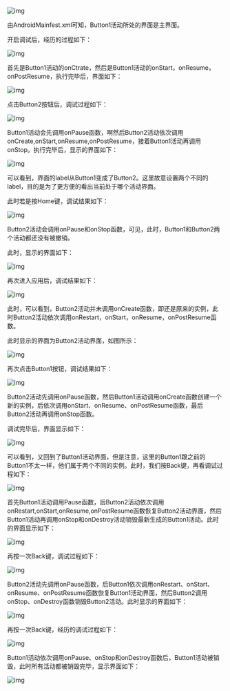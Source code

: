 ![img](D:\2018118115_Android\img\wps1.jpg)

由AndroidMainfest.xml可知，Button1活动所处的界面是主界面。

开启调试后，经历的过程如下：

![img](D:\2018118115_Android\img\wps2.jpg) 

首先是Button1活动的onCtrate，然后是Button1活动的onStart，onResume，onPostResume，执行完毕后，界面如下：

![img](D:\2018118115_Android\img\wps3.jpg) 

点击Button2按钮后，调试过程如下：

![img](D:\2018118115_Android\img\wps4.jpg) 

Button1活动会先调用onPause函数，啊然后Button2活动依次调用onCreate,onStart,onResume,onPostResume，接着Button1活动再调用onStop。执行完毕后，显示的界面如下：

![img](D:\2018118115_Android\img\wps5.jpg) 

可以看到，界面的label从Button1变成了Button2。这里故意设置两个不同的label，目的是为了更方便的看出当前处于哪个活动界面。

此时若是按Home键，调试结果如下：

![img](D:\2018118115_Android\img\wps6.jpg) 

Button2活动会调用onPause和onStop函数，可见，此时，Button1和Button2两个活动都还没有被撤销。

此时，显示的界面如下：

![img](D:\2018118115_Android\img\wps7.jpg) 

再次进入应用后，调试结果如下：

![img](D:\2018118115_Android\img\wps8.jpg) 

此时，可以看到，Button2活动并未调用onCreate函数，即还是原来的实例，此时Button2活动依次调用onRestart，onStart，onResume，onPostResume函数。

此时显示的界面为Button2活动界面，如图所示：

![img](D:\2018118115_Android\img\wps9.jpg) 

再次点击Button1按钮，调试结果如下：

![img](D:\2018118115_Android\img\wps10.jpg) 

Button2活动先调用onPause函数，然后Button1活动调用onCreate函数创建一个新的实例，后依次调用onStart、onResume、onPostResume函数，最后Button2活动再调用onStop函数。

调试完毕后，界面显示如下：

![img](D:\2018118115_Android\img\wps11.jpg) 

可以看到，又回到了Button1活动界面，但是注意，这里的Button1跟之前的Button1不太一样，他们属于两个不同的实例。此时，我们按Back键，再看调试过程如下：

![img](D:\2018118115_Android\img\wps12.jpg) 

首先Button1活动调用Pause函数，后Button2活动依次调用onRestart,onStart,onResume,onPostResume函数恢复Button2活动界面，然后Button1活动再调用onStop和onDestroy活动销毁最新生成的Button1活动。此时的界面显示如下：

![img](D:\2018118115_Android\img\wps13.jpg) 

再按一次Back键，调试过程如下：

![img](D:\2018118115_Android\img\wps14.jpg) 

Button2活动先调用onPause函数，后Button1依次调用onRestart、onStart、onResume、onPostResume函数恢复Button1活动界面，然后Button2调用onStop、onDestroy函数销毁Button2活动。此时显示的界面如下：

![img](D:\2018118115_Android\img\wps15.jpg) 

再按一次Back键，经历的调试过程如下：

![img](D:\2018118115_Android\img\wps16.jpg) 

Button1活动依次调用onPause、onStop和onDestroy函数后，Button1活动被销毁，此时所有活动都被销毁完毕，显示界面如下：

![img](D:\2018118115_Android\img\wps17.jpg) 
